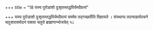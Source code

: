 +++
title = "18 यस्य पुरोडाशो दुःशृतस्तद्धविर्यमदैवत्यं"

+++
यस्य पुरोडाशो दुःशृतस्तद्धविर्यमदैवत्यं यममेव तद्गच्छतीति विज्ञायते । संस्थाप्य तदन्वाहार्यपचने चतुःशरावमोदनं पक्त्वा चतुरो ब्राह्मणान्भोजयेत् १८